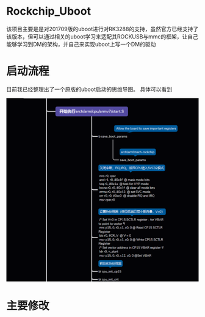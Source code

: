 # Rockchip_Uboot
该项目主要是是对201709版的uboot进行对RK3288的支持，虽然官方已经支持了该版本，但可以通过相关的uboot学习来适配其ROCKUSB与mmc的框架，让自己能够学习到DM的架构，并自己来实现uboot上写一个DM的驱动

# 启动流程
目前我已经整理出了一个原版的uboot启动的思维导图。
具体可以看到

![](/1.Docs/1.Images/startuboot.png)

# 主要修改
